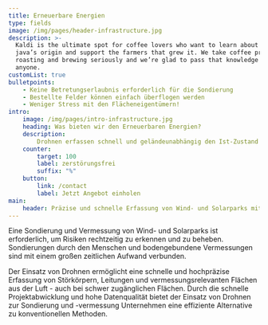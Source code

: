 ```yaml
---
title: Erneuerbare Energien
type: fields
image: /img/pages/header-infrastructure.jpg
description: >-
  Kaldi is the ultimate spot for coffee lovers who want to learn about their
  java’s origin and support the farmers that grew it. We take coffee production,
  roasting and brewing seriously and we’re glad to pass that knowledge to
  anyone.
customList: true
bulletpoints:
    - Keine Betretungserlaubnis erforderlich für die Sondierung
    - Bestellte Felder können einfach überflogen werden
    - Weniger Stress mit den Flächeneigentümern!
intro:
    image: /img/pages/intro-infrastructure.jpg
    heading: Was bieten wir den Erneuerbaren Energien?
    description:
        Drohnen erfassen schnell und geländeunabhängig den Ist-Zustand von Wind- und Solarpark-Flächen. Durch den Einsatz von Drohnen können bestellte Felder auch ohne Betretungserlaubnis auf Kampfmittel oder archäologische Verdachtsfälle überprüft werden und bietet eine kostengünstige Alternative zur Bodenvermessung durch den Menschen.
    counter:
        target: 100
        label: zerstörungsfrei
        suffix: "%"
    button:
        link: /contact
        label: Jetzt Angebot einholen
main:
    header: Präzise und schnelle Erfassung von Wind- und Solarparks mittels Drohne
---
```


Eine Sondierung und Vermessung von Wind- und Solarparks ist erforderlich, um Risiken rechtzeitig zu erkennen und zu beheben. Sondierungen durch den Menschen und bodengebundene Vermessungen sind mit einem großen zeitlichen Aufwand verbunden.

Der Einsatz von Drohnen ermöglicht eine schnelle und hochpräzise Erfassung von Störkörpern, Leitungen und vermessungsrelevanten Flächen aus der Luft - auch bei schwer zugänglichen Flächen. Durch die schnelle Projektabwicklung und hohe Datenqualität bietet der Einsatz von Drohnen zur Sondierung und -vermessung Unternehmen eine effiziente Alternative zu konventionellen Methoden.

